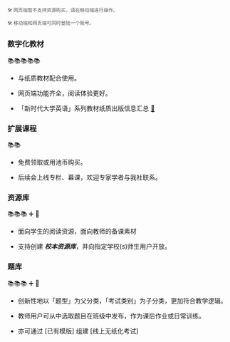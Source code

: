 <p style="font-size:8pt;color:#595959;">🛠 网页端暂不支持资源购买，请在移动端进行操作。</p>
<p style="font-size:8pt;color:#595959;">🛠 移动端和网页端可同时登陆一个账号。</p>

### 数字化教材
📚📚📚📚📚
- 与纸质教材配合使用。

- 网页端功能齐全，阅读体验更好。

- 「新时代大学英语」系列教材纸质出版信息汇总 [🚪](ISBN.md)

### 扩展课程
📚📚
- 免费领取或用池币购买。

- 后续会上线专栏、幕课，欢迎专家学者与我社联系。

### 资源库
📚📚📚 ➕ 🐝
- 面向学生的阅读资源，面向教师的备课素材

- 支持创建 ***校本资源库***，并向指定学校(s)师生用户开放。

### 题库
📚📚📚 ➕ 🐝
- 创新性地以「题型」为父分类，「考试类别」为子分类，更加符合教学逻辑。 

- 教师用户可从中选取题目在班级中发布，作为课后作业或日常训练。

- 亦可通过 [已有模版] 组建 [线上无纸化考试]